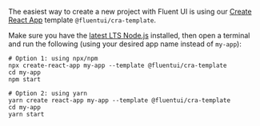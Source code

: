The easiest way to create a new project with Fluent UI is using our [Create React App](https://facebook.github.io/create-react-app/) template `@fluentui/cra-template`.

Make sure you have the [latest LTS Node.js](https://nodejs.org/en/) installed, then open a terminal and run the following (using your desired app name instead of `my-app`):

```shell
# Option 1: using npx/npm
npx create-react-app my-app --template @fluentui/cra-template
cd my-app
npm start

# Option 2: using yarn
yarn create react-app my-app --template @fluentui/cra-template
cd my-app
yarn start
```
